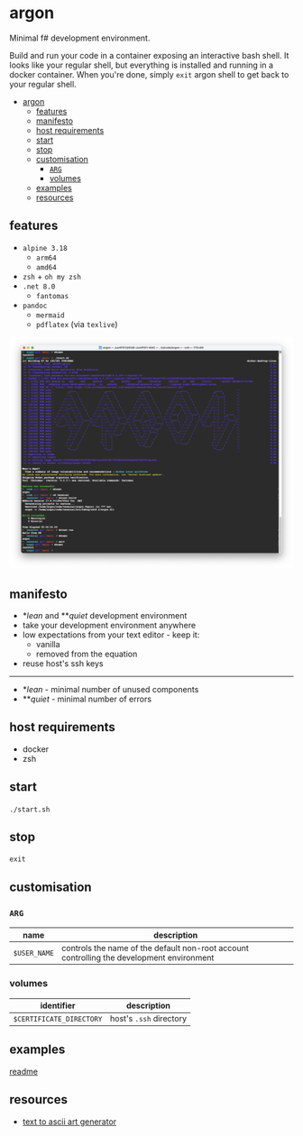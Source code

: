 # argon

Minimal f# development environment.

Build and run your code in a container exposing an interactive bash shell. It looks like your regular shell, but everything is installed and running in a docker container. When you're done, simply `exit` argon shell to get back to your regular shell.

- [argon](#argon)
  * [features](#features)
  * [manifesto](#manifesto)
  * [host requirements](#host-requirements)
  * [start](#start)
  * [stop](#stop)
  * [customisation](#customisation)
    + [`ARG`](#-arg-)
    + [volumes](#volumes)
  * [examples](#examples)
  * [resources](#resources)


## features

* `alpine 3.18`
  * `arm64`
  * `amd64`
* `zsh` + `oh my zsh`
* `.net 8.0`
  * `fantomas`
* `pandoc`
  * `mermaid`
  * `pdflatex` (via `texlive`)

![](./img/2023-12-05-demo.png)

## manifesto

* \**lean* and \*\**quiet* development environment
* take your development environment anywhere
* low expectations from your text editor - keep it:
  * vanilla
  * removed from the equation
* reuse host's ssh keys

---

* \**lean* - minimal number of unused components
* \*\**quiet* - minimal number of errors

## host requirements

* docker
* zsh

## start

`./start.sh`

## stop

`exit`

## customisation

### `ARG`

| name | description|
| --- | --- |
| `$USER_NAME` | controls the name of the default non-root account controlling the development environment |

### volumes

| identifier | description|
| --- | --- |
| `$CERTIFICATE_DIRECTORY` | host's `.ssh` directory |

## examples

[readme](./examples/readme.md)

## resources

* [text to ascii art generator](https://patorjk.com/software/taag/#p=display&f=Graffiti&t=Type%20Something%20)